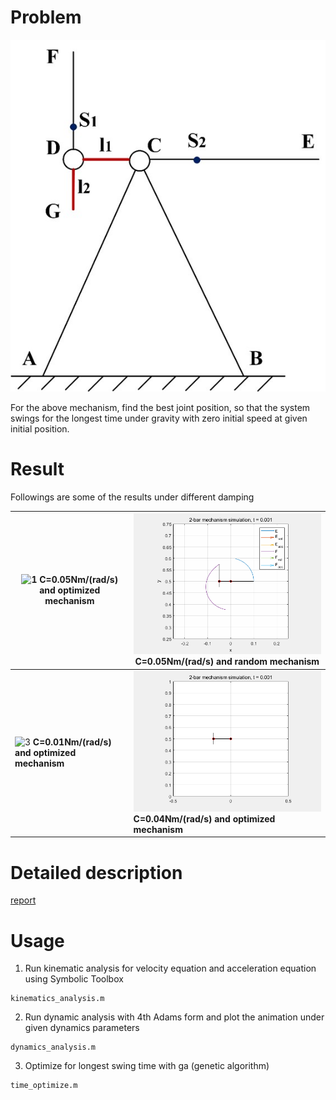 # Problem
![img](media/mechanism.jpg)

For the above mechanism, find the best joint position, so that the system swings for the longest time under gravity with zero initial speed at given initial position. 

# Result

Followings are some of the results under different damping

|![1](results/0.05-72.183.gif) C=0.05Nm/(rad/s) and optimized mechanism|![2](results/result.gif) C=0.05Nm/(rad/s) and random mechanism|
|-|-|
|![3](results/0.01-32.539.gif) **C=0.01Nm/(rad/s) and optimized mechanism**|![4](results/0.04.gif) **C=0.04Nm/(rad/s) and optimized mechanism**|

# Detailed description

[report](media/report.pdf)

# Usage

1. Run kinematic analysis for velocity equation and acceleration equation using Symbolic Toolbox
```
kinematics_analysis.m
```

2. Run dynamic analysis with 4th Adams form and plot the animation under given dynamics parameters
```
dynamics_analysis.m
```

3. Optimize for longest swing time with ga (genetic algorithm)
```
time_optimize.m
```
